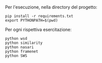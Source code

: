 Per l'esecuzione, nella directory del progetto:

```
pip install -r requirements.txt
export PYTHONPATH=$(pwd)
```

Per ogni rispettiva esercitazione:

```
python wsd
python similarity
python nasari
python framenet
python SWS
```